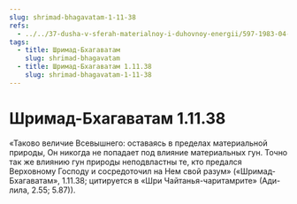 ```yaml
---
slug: shrimad-bhagavatam-1-11-38
refs:
  - ../../37-dusha-v-sferah-materialnoy-i-duhovnoy-energii/597-1983-04-25-a1-osvobozhdenie-dushi-ot-vlasti-maji.md
tags:
  - title: Шримад-Бхагаватам
    slug: shrimad-bhagavatam
  - title: Шримад-Бхагаватам 1.11.38
    slug: shrimad-bhagavatam-1-11-38
---
```


# Шримад-Бхагаватам 1.11.38

«Таково величие Всевышнего: оставаясь в пределах материальной природы, Он никогда не попадает под влияние материальных гун. Точно так же влиянию гун природы неподвластны те, кто предался Верховному Господу и сосредоточил на Нем свой разум» («Шримад-Бхагаватам», 1.11.38; цитируется в «Шри Чайтанья-чаритамрите» (Ади-лила, 2.55; 5.87)).

